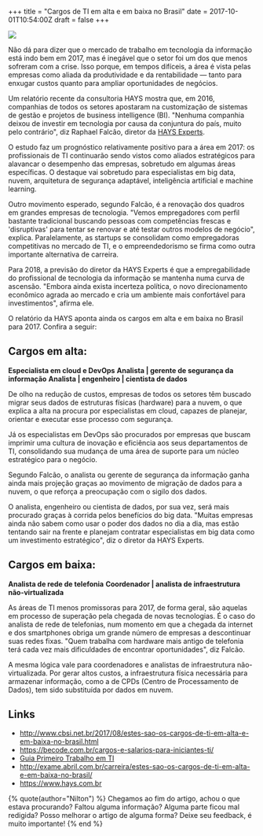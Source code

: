 +++
title = "Cargos de TI em alta e em baixa no Brasil"
date = 2017-10-01T10:54:00Z
draft = false
+++


![](/images/cargos-de-ti.png)

Não dá para dizer que o mercado de trabalho em tecnologia da informação está indo bem em 2017, mas é inegável que o setor foi um dos que menos sofreram com a crise. Isso porque, em tempos difíceis, a área é vista pelas empresas como aliada da produtividade e da rentabilidade — tanto para enxugar custos quanto para ampliar oportunidades de negócios.

<!-- more -->

Um relatório recente da consultoria HAYS mostra que, em 2016, companhias de todos os setores apostaram na customização de sistemas de gestão e projetos de business intelligence (BI). "Nenhuma companhia deixou de investir em tecnologia por causa da conjuntura do país, muito pelo contrário", diz Raphael Falcão, diretor da [HAYS Experts](https://www.hays.com.br).

O estudo faz um prognóstico relativamente positivo para a área em 2017: os profissionais de TI continuarão sendo vistos como aliados estratégicos para alavancar o desempenho das empresas, sobretudo em algumas áreas específicas. O destaque vai sobretudo para especialistas em big data, nuvem, arquitetura de segurança adaptável, inteligência artificial e machine learning.

Outro movimento esperado, segundo Falcão, é a renovação dos quadros em grandes empresas de tecnologia. "Vemos empregadores com perfil bastante tradicional buscando pessoas com competências frescas e 'disruptivas' para tentar se renovar e até testar outros modelos de negócio", explica. Paralelamente, as startups se consolidam como empregadoras competitivas no mercado de TI, e o empreendedorismo se firma como outra importante alternativa de carreira.

Para 2018, a previsão do diretor da HAYS Experts é que a empregabilidade do profissional de tecnologia da informação se mantenha numa curva de ascensão. "Embora ainda exista incerteza política, o novo direcionamento econômico agrada ao mercado e cria um ambiente mais confortável para investimentos", afirma ele.

O relatório da HAYS aponta ainda os cargos em alta e em baixa no Brasil para 2017. Confira a seguir:

## Cargos em alta:

**Especialista em cloud e DevOps**
**Analista | gerente de segurança da informação**
**Analista | engenheiro | cientista de dados**

De olho na redução de custos, empresas de todos os setores têm buscado migrar seus dados de estruturas físicas (hardware) para a nuvem, o que explica a alta na procura por especialistas em cloud, capazes de planejar, orientar e executar esse processo com segurança.

Já os especialistas em DevOps são procurados por empresas que buscam imprimir uma cultura de inovação e eficiência aos seus departamentos de TI, consolidando sua mudança de uma área de suporte para um núcleo estratégico para o negócio.

Segundo Falcão, o analista ou gerente de segurança da informação ganha ainda mais projeção graças ao movimento de migração de dados para a nuvem, o que reforça a preocupação com o sigilo dos dados.

O analista, engenheiro ou cientista de dados, por sua vez, será mais procurado graças à corrida pelos benefícios do big data. "Muitas empresas ainda não sabem como usar o poder dos dados no dia a dia, mas estão tentando sair na frente e planejam contratar especialistas em big data como um investimento estratégico", diz o diretor da HAYS Experts.

## Cargos em baixa:

**Analista de rede de telefonia**
**Coordenador | analista de infraestrutura não-virtualizada**

As áreas de TI menos promissoras para 2017, de forma geral, são aquelas em processo de superação pela chegada de novas tecnologias. É o caso do analista de rede de telefonias, num momento em que a chegada da internet e dos smartphones obriga um grande número de empresas a descontinuar suas redes fixas. "Quem trabalha com hardware mais antigo de telefonia terá cada vez mais dificuldades de encontrar oportunidades", diz Falcão.

A mesma lógica vale para coordenadores e analistas de infraestrutura não-virtualizada. Por gerar altos custos, a infraestrutura física necessária para armazenar informação, como a de CPDs (Centro de Processamento de Dados), tem sido substituída por dados em nuvem. 


## Links

* http://www.cbsi.net.br/2017/08/estes-sao-os-cargos-de-ti-em-alta-e-em-baixa-no-brasil.html
* https://becode.com.br/cargos-e-salarios-para-iniciantes-ti/
* [Guia Primeiro Trabalho em TI](/dl/guia-seu-primeiro-trabalho-na-area-de-TI.pdf)
* http://exame.abril.com.br/carreira/estes-sao-os-cargos-de-ti-em-alta-e-em-baixa-no-brasil/
* https://www.hays.com.br

{% quote(author="Nilton") %}
Chegamos ao fim do artigo, achou o que estava procurando?
Faltou alguma informação?
Alguma parte ficou mal redigida?
Posso melhorar o artigo de alguma forma? Deixe seu feedback, é muito importante!
{% end %}
